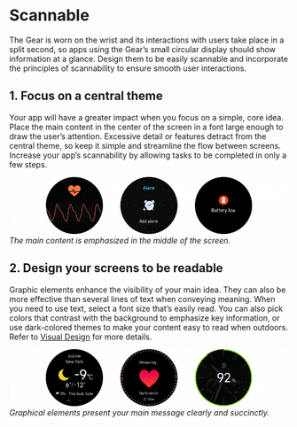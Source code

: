 # Scannable

The Gear is worn on the wrist and its interactions with users take place in a split second, so apps using the Gear’s small circular display should show information at a glance. Design them to be easily scannable and incorporate the principles of scannability to ensure smooth user interactions.

## 1. Focus on a central theme


Your app will have a greater impact when you focus on a simple, core idea. Place the main content in the center of the screen in a font large enough to draw the user’s attention. Excessive detail or features detract from the central theme, so keep it simple and streamline the flow between screens. Increase your app’s scannability by allowing tasks to be completed in only a few steps.



![](media/design_principle_1.1.1-850x174.png)  
*The main content is emphasized in the middle of the screen.*

## 2. Design your screens to be readable


Graphic elements enhance the visibility of your main idea. They can also be more effective than several lines of text when conveying meaning. When you need to use text, select a font size that’s easily read. You can also pick colors that contrast with the background to emphasize key information, or use dark-colored themes to make your content easy to read when outdoors. Refer to [Visual Design](../visual-design.md) for more details.



![](media/design_principle_1.1.2-850x174.png)  
*Graphical elements present your main message clearly and succinctly.*
